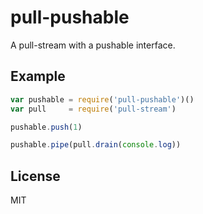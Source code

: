 # pull-pushable

A pull-stream with a pushable interface.

## Example

``` js
var pushable = require('pull-pushable')()
var pull     = require('pull-stream')

pushable.push(1)

pushable.pipe(pull.drain(console.log))
```

## License

MIT
